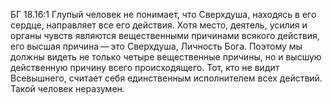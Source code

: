 БГ 18.16:1	Глупый человек не понимает, что Сверхдуша, находясь в его сердце, направляет все его действия. Хотя место, деятель, усилия и органы чувств являются вещественными причинами всякого действия, его высшая причина — это Сверхдуша, Личность Бога. Поэтому мы должны видеть не только четыре вещественные причины, но и высшую действенную причину всего происходящего. Тот, кто не видит Всевышнего, считает себя единственным исполнителем всех действий. Такой человек неразумен.
